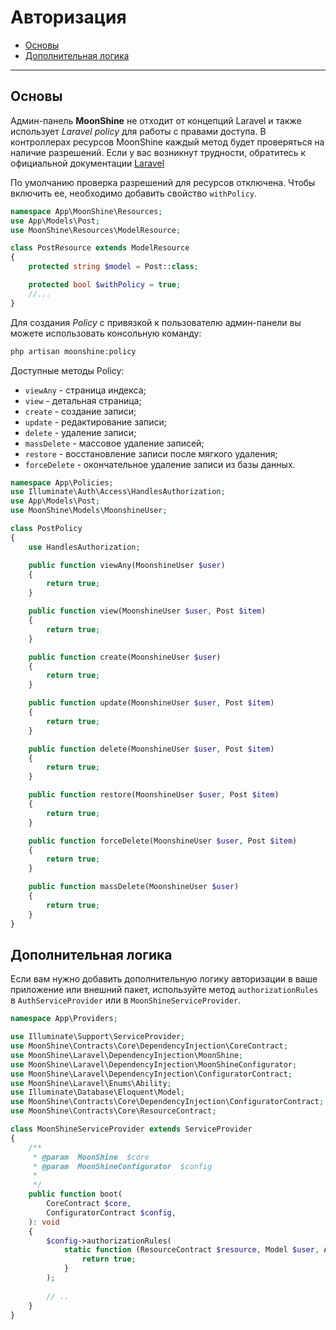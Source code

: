 # Авторизация

- [Основы](#basics)
- [Дополнительная логика](#additional-logic)

---

<a name="basics"></a>
## Основы

Админ-панель **MoonShine** не отходит от концепций Laravel и также использует *Laravel policy* для работы с правами доступа.
В контроллерах ресурсов MoonShine каждый метод будет проверяться на наличие разрешений. Если у вас возникнут трудности, обратитесь к официальной документации [Laravel](https://laravel.com/docs/authorization#creating-policies)

По умолчанию проверка разрешений для ресурсов отключена. Чтобы включить ее, необходимо добавить свойство `withPolicy`.

```php
namespace App\MoonShine\Resources;
use App\Models\Post;
use MoonShine\Resources\ModelResource;

class PostResource extends ModelResource
{
    protected string $model = Post::class;

    protected bool $withPolicy = true;
    //...
}
```

Для создания *Policy* с привязкой к пользователю админ-панели вы можете использовать консольную команду:

```php
php artisan moonshine:policy
```

Доступные методы Policy:
- `viewAny` - страница индекса;
- `view` - детальная страница;
- `create` - создание записи;
- `update` - редактирование записи;
- `delete` - удаление записи;
- `massDelete` - массовое удаление записей;
- `restore` - восстановление записи после мягкого удаления;
- `forceDelete` - окончательное удаление записи из базы данных.

```php
namespace App\Policies;
use Illuminate\Auth\Access\HandlesAuthorization;
use App\Models\Post;
use MoonShine\Models\MoonshineUser;

class PostPolicy
{
    use HandlesAuthorization;

    public function viewAny(MoonshineUser $user)
    {
        return true;
    }

    public function view(MoonshineUser $user, Post $item)
    {
        return true;
    }

    public function create(MoonshineUser $user)
    {
        return true;
    }

    public function update(MoonshineUser $user, Post $item)
    {
        return true;
    }

    public function delete(MoonshineUser $user, Post $item)
    {
        return true;
    }

    public function restore(MoonshineUser $user, Post $item)
    {
        return true;
    }

    public function forceDelete(MoonshineUser $user, Post $item)
    {
        return true;
    }

    public function massDelete(MoonshineUser $user)
    {
        return true;
    }
}
```

<a name="additional_logic"></a>
## Дополнительная логика
   
Если вам нужно добавить дополнительную логику авторизации в ваше приложение или внешний пакет, используйте метод `authorizationRules` в `AuthServiceProvider` или в `MoonShineServiceProvider`.

```php
namespace App\Providers;

use Illuminate\Support\ServiceProvider;
use MoonShine\Contracts\Core\DependencyInjection\CoreContract;
use MoonShine\Laravel\DependencyInjection\MoonShine;
use MoonShine\Laravel\DependencyInjection\MoonShineConfigurator;
use MoonShine\Laravel\DependencyInjection\ConfiguratorContract;
use MoonShine\Laravel\Enums\Ability;
use Illuminate\Database\Eloquent\Model;
use MoonShine\Contracts\Core\DependencyInjection\ConfiguratorContract;
use MoonShine\Contracts\Core\ResourceContract;

class MoonShineServiceProvider extends ServiceProvider
{
    /**
     * @param  MoonShine  $core
     * @param  MoonShineConfigurator  $config
     *
     */
    public function boot(
        CoreContract $core,
        ConfiguratorContract $config,
    ): void
    {
        $config->authorizationRules(
            static function (ResourceContract $resource, Model $user, Ability $ability, Model $item): bool {
                return true;
            }
        );
        
        // ..
    }
}
```
